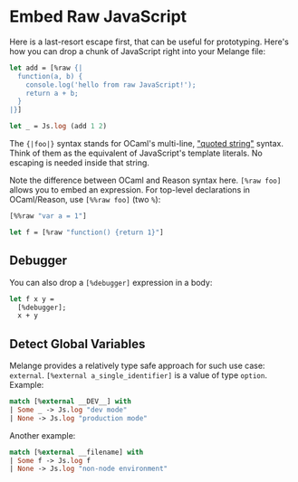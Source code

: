 <h1 data-nav-order="320">Embed Raw JavaScript</h1>

Here is a last-resort escape first, that can be useful for prototyping. Here's how you can drop a chunk of JavaScript right into your Melange file:

```ocaml
let add = [%raw {|
  function(a, b) {
    console.log('hello from raw JavaScript!');
    return a + b;
  }
|}]

let _ = Js.log (add 1 2)
```

The `{|foo|}` syntax stands for OCaml's multi-line, ["quoted string"](https://ocaml.org/manual/lex.html#quoted-string-id) syntax. Think of them as the equivalent of JavaScript's template literals. No escaping is needed inside that string.

Note the difference between OCaml and Reason syntax here. `[%raw foo]` allows you to embed an expression. For top-level declarations in OCaml/Reason, use `[%%raw foo]` (two `%`):

```ocaml
[%%raw "var a = 1"]

let f = [%raw "function() {return 1}"]
```

<!-- TODO: add explaination about extension syntax  -->
<!-- TODO: add reason counter part -->

## Debugger

You can also drop a `[%debugger]` expression in a body:

```ocaml
let f x y =
  [%debugger];
  x + y
```

## Detect Global Variables

Melange provides a relatively type safe approach for such use case: `external`. `[%external a_single_identifier]` is a value of type `option`. Example:

```ocaml
match [%external __DEV__] with
| Some _ -> Js.log "dev mode"
| None -> Js.log "production mode"
```
<!-- TODO: change it to `= None` which is more idiomatic -->

Another example:

```ocaml
match [%external __filename] with
| Some f -> Js.log f
| None -> Js.log "non-node environment"
```
